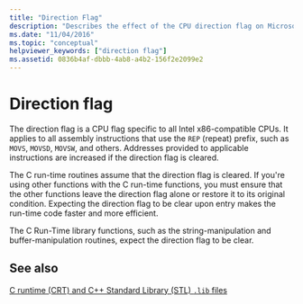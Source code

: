 ```yaml
---
title: "Direction Flag"
description: "Describes the effect of the CPU direction flag on Microsoft C runtime functions."
ms.date: "11/04/2016"
ms.topic: "conceptual"
helpviewer_keywords: ["direction flag"]
ms.assetid: 0836b4af-dbbb-4ab8-a4b2-156f2e2099e2
---
```

# Direction flag

The direction flag is a CPU flag specific to all Intel x86-compatible CPUs. It applies to all assembly instructions that use the `REP` (repeat) prefix, such as `MOVS`, `MOVSD`, `MOVSW`, and others. Addresses provided to applicable instructions are increased if the direction flag is cleared.

The C run-time routines assume that the direction flag is cleared. If you're using other functions with the C run-time functions, you must ensure that the other functions leave the direction flag alone or restore it to its original condition. Expecting the direction flag to be clear upon entry makes the run-time code faster and more efficient.

The C Run-Time library functions, such as the string-manipulation and buffer-manipulation routines, expect the direction flag to be clear.

## See also

[C runtime (CRT) and C++ Standard Library (STL) `.lib` files](./crt-library-features.md)
